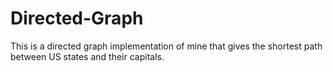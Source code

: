 Directed-Graph
==============

This is a directed graph implementation of mine that gives the shortest path between US states and their capitals.
